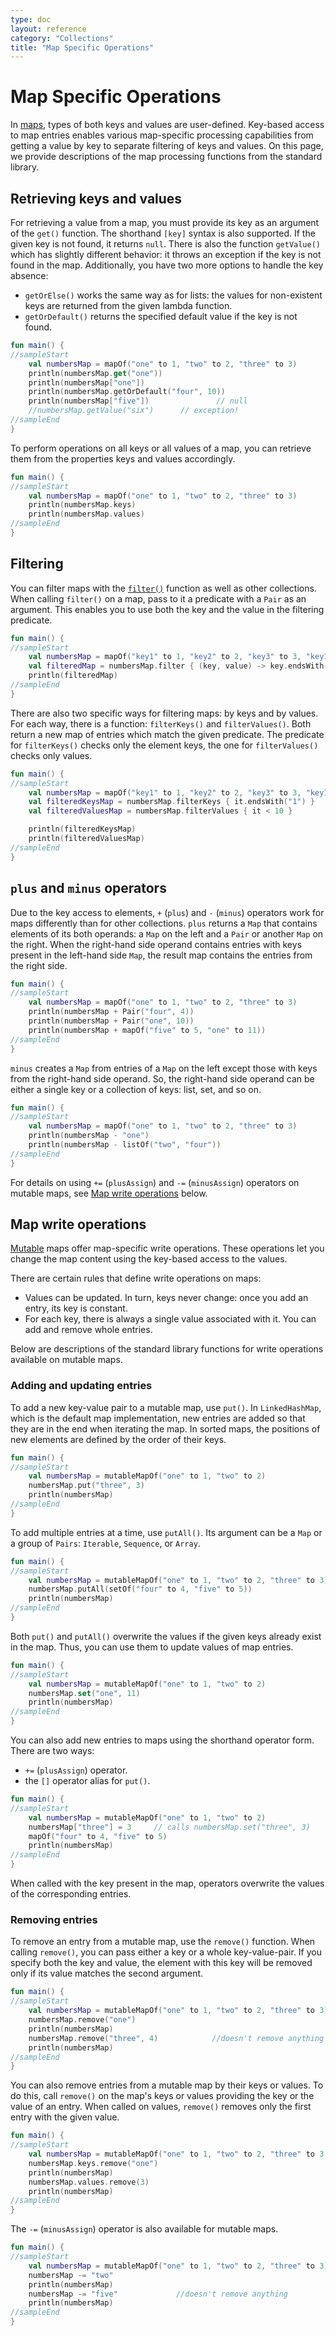```yaml
---
type: doc
layout: reference
category: "Collections"
title: "Map Specific Operations"
---
```


# Map Specific Operations

In [maps](collections-overview.html), types of both keys and values are user-defined.
Key-based access to map entries enables various map-specific processing capabilities from getting a value by key to separate filtering of keys and values.
On this page, we provide descriptions of the map processing functions from the standard library.

## Retrieving keys and values

For retrieving a value from a map, you must provide its key as an argument of the `get()` function.
The shorthand `[key]` syntax is also supported. If the given key is not found, it returns `null`.
There is also the function `getValue()` which has slightly different behavior: it throws an exception if the key is not found in the map.
Additionally, you have two more options to handle the key absence: 

* `getOrElse()` works the same way as for lists: the values for non-existent keys are returned from the given lambda function.
* `getOrDefault()` returns the specified default value if the key is not found.

<div class="sample" markdown="1" theme="idea" data-min-compiler-version="1.3">

```kotlin
fun main() {
//sampleStart
    val numbersMap = mapOf("one" to 1, "two" to 2, "three" to 3)
    println(numbersMap.get("one"))
    println(numbersMap["one"])
    println(numbersMap.getOrDefault("four", 10))
    println(numbersMap["five"])               // null
    //numbersMap.getValue("six")      // exception!
//sampleEnd
}

```
</div>

To perform operations on all keys or all values of a map, you can retrieve them from the properties keys and values accordingly.

<div class="sample" markdown="1" theme="idea" data-min-compiler-version="1.3">

```kotlin
fun main() {
//sampleStart
    val numbersMap = mapOf("one" to 1, "two" to 2, "three" to 3)
    println(numbersMap.keys)
    println(numbersMap.values)
//sampleEnd
}

```
</div>

## Filtering

You can filter maps with the [`filter()`](collection-filtering.html) function as well as other collections.
When calling `filter()` on a map, pass to it a predicate with a `Pair` as an argument.
This enables you to use both the key and the value in the filtering predicate.

<div class="sample" markdown="1" theme="idea" data-min-compiler-version="1.3">

```kotlin
fun main() {
//sampleStart
    val numbersMap = mapOf("key1" to 1, "key2" to 2, "key3" to 3, "key11" to 11)
    val filteredMap = numbersMap.filter { (key, value) -> key.endsWith("1") && value > 10}
    println(filteredMap)
//sampleEnd
}

```
</div>

There are also two specific ways for filtering maps: by keys and by values.
For each way, there is a function: `filterKeys()` and `filterValues()`.
Both return a new map of entries which match the given predicate.
The predicate for `filterKeys()` checks only the element keys, the one for `filterValues()` checks only values.

<div class="sample" markdown="1" theme="idea" data-min-compiler-version="1.3">

```kotlin
fun main() {
//sampleStart
    val numbersMap = mapOf("key1" to 1, "key2" to 2, "key3" to 3, "key11" to 11)
    val filteredKeysMap = numbersMap.filterKeys { it.endsWith("1") }
    val filteredValuesMap = numbersMap.filterValues { it < 10 }

    println(filteredKeysMap)
    println(filteredValuesMap)
//sampleEnd
}

```
</div>

## `plus` and `minus` operators

Due to the key access to elements, `+` (`plus`) and `-` (`minus`) operators work for maps differently than for other collections. 
`plus` returns a `Map` that contains elements of its both operands: a `Map` on the left and a `Pair` or another `Map` on the right.
When the right-hand side operand contains entries with keys present in the left-hand side `Map`, the result map contains the entries from the right side.

<div class="sample" markdown="1" theme="idea" data-min-compiler-version="1.3">

```kotlin
fun main() {
//sampleStart
    val numbersMap = mapOf("one" to 1, "two" to 2, "three" to 3)
    println(numbersMap + Pair("four", 4))
    println(numbersMap + Pair("one", 10))
    println(numbersMap + mapOf("five" to 5, "one" to 11))
//sampleEnd
}

```
</div>

`minus` creates a `Map` from entries of a `Map` on the left except those with keys from the right-hand side operand.
So, the right-hand side operand can be either a single key or a collection of keys: list, set, and so on.

<div class="sample" markdown="1" theme="idea" data-min-compiler-version="1.3">

```kotlin
fun main() {
//sampleStart
    val numbersMap = mapOf("one" to 1, "two" to 2, "three" to 3)
    println(numbersMap - "one")
    println(numbersMap - listOf("two", "four"))
//sampleEnd
}

```
</div>

For details on using `+=` (`plusAssign`) and `-=` (`minusAssign`) operators on mutable maps, see [Map write operations](#map-write-operations) below.

## Map write operations

[Mutable](collections-overview.html#collection-types) maps offer map-specific write operations.
These operations let you change the map content using the key-based access to the values.

There are certain rules that define write operations on maps:

* Values can be updated. In turn, keys never change: once you add an entry, its key is constant.
* For each key, there is always a single value associated with it. You can add and remove whole entries.

Below are descriptions of the standard library functions for write operations available on mutable maps.

### Adding and updating entries

To  add a new key-value pair to a mutable map, use `put()`.
In `LinkedHashMap`, which is the default map implementation, new entries are added so that they are in the end when iterating the map.
In sorted maps, the positions of new elements are defined by the order of their keys. 

<div class="sample" markdown="1" theme="idea" data-min-compiler-version="1.3">

```kotlin
fun main() {
//sampleStart
    val numbersMap = mutableMapOf("one" to 1, "two" to 2)
    numbersMap.put("three", 3)
    println(numbersMap)
//sampleEnd
}

```
</div>

To add multiple entries at a time, use `putAll()`. Its argument can be a `Map` or a group of `Pairs`: `Iterable`, `Sequence`, or `Array`.

<div class="sample" markdown="1" theme="idea" data-min-compiler-version="1.3">

```kotlin
fun main() {
//sampleStart
    val numbersMap = mutableMapOf("one" to 1, "two" to 2, "three" to 3)
    numbersMap.putAll(setOf("four" to 4, "five" to 5))
    println(numbersMap)
//sampleEnd
}

```
</div>

Both `put()` and `putAll()` overwrite the values if the given keys already exist in the map. Thus, you can use them to update values of map entries.

<div class="sample" markdown="1" theme="idea" data-min-compiler-version="1.3">

```kotlin
fun main() {
//sampleStart
    val numbersMap = mutableMapOf("one" to 1, "two" to 2)
    numbersMap.set("one", 11)
    println(numbersMap)
//sampleEnd
}

```
</div>

You can also add new entries to maps using the shorthand operator form. There are two ways:

* `+=` (`plusAssign`) operator.
* the `[]` operator alias for `put()`.  

<div class="sample" markdown="1" theme="idea" data-min-compiler-version="1.3">

```kotlin
fun main() {
//sampleStart
    val numbersMap = mutableMapOf("one" to 1, "two" to 2)
    numbersMap["three"] = 3     // calls numbersMap.set("three", 3)
    mapOf("four" to 4, "five" to 5)
    println(numbersMap)
//sampleEnd
}

```
</div>

When called with the key present in the map, operators overwrite the values of the corresponding entries. 

### Removing entries

To remove an entry from a mutable map, use the `remove()` function.
When calling `remove()`, you can pass either a key or a whole key-value-pair.
If you specify both the key and value, the element with this key will be removed only if its value matches the second argument. 

<div class="sample" markdown="1" theme="idea" data-min-compiler-version="1.3">

```kotlin
fun main() {
//sampleStart
    val numbersMap = mutableMapOf("one" to 1, "two" to 2, "three" to 3)
    numbersMap.remove("one")
    println(numbersMap)
    numbersMap.remove("three", 4)            //doesn't remove anything
    println(numbersMap)
//sampleEnd
}

```
</div>

You can also remove entries from a mutable map by their keys or values.
To do this, call `remove()` on the map's keys or values providing the key or the value of an entry.
When called on values, `remove()` removes only the first entry with the given value.

<div class="sample" markdown="1" theme="idea" data-min-compiler-version="1.3">

```kotlin
fun main() {
//sampleStart
    val numbersMap = mutableMapOf("one" to 1, "two" to 2, "three" to 3, "threeAgain" to 3)
    numbersMap.keys.remove("one")
    println(numbersMap)
    numbersMap.values.remove(3)
    println(numbersMap)
//sampleEnd
}

```
</div>


The `-=` (`minusAssign`) operator is also available for mutable maps. 

<div class="sample" markdown="1" theme="idea" data-min-compiler-version="1.3">

```kotlin
fun main() {
//sampleStart
    val numbersMap = mutableMapOf("one" to 1, "two" to 2, "three" to 3)
    numbersMap -= "two"
    println(numbersMap)
    numbersMap -= "five"             //doesn't remove anything
    println(numbersMap)
//sampleEnd
}

```
</div>

